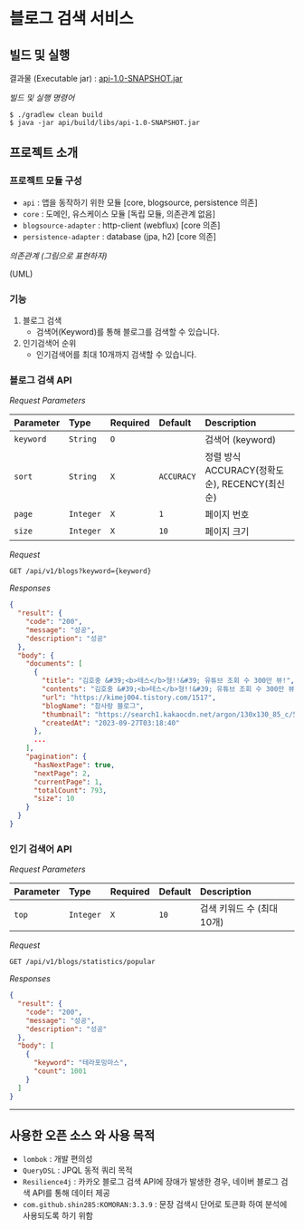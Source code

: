 # 블로그 검색 서비스

## 빌드 및 실행

결과물 (Executable jar) : [api-1.0-SNAPSHOT.jar]()

*빌드 및 실행 명령어*

```shell
$ ./gradlew clean build
$ java -jar api/build/libs/api-1.0-SNAPSHOT.jar
```

## 프로젝트 소개

### 프로젝트 모듈 구성

- `api` : 앱을 동작하기 위한 모듈 [core, blogsource, persistence 의존]
- `core` : 도메인, 유스케이스 모듈 [독립 모듈, 의존관계 없음]
- `blogsource-adapter` : http-client (webflux) [core 의존]
- `persistence-adapter` : database (jpa, h2) [core 의존]

*의존관계 (그림으로 표현하자)*

(UML)

### 기능

1. 블로그 검색
    - 검색어(Keyword)를 통해 블로그를 검색할 수 있습니다.
2. 인기검색어 순위
    - 인기검색어를 최대 10개까지 검색할 수 있습니다.

### 블로그 검색 API

*Request Parameters*

| Parameter | Type      | Required | Default    | Description                        |
|:----------|:----------|:---------|:-----------|:-----------------------------------|
| `keyword` | `String`  | `O`      |            | 검색어 (keyword)                      |
| `sort`    | `String`  | `X`      | `ACCURACY` | 정렬 방식 ACCURACY(정확도순), RECENCY(최신순) |
| `page`    | `Integer` | `X`      | `1`        | 페이지 번호                             |
| `size`    | `Integer` | `X`      | `10`       | 페이지 크기                             |

*Request*

```http request
GET /api/v1/blogs?keyword={keyword}
```

*Responses*

```json
{
  "result": {
    "code": "200",
    "message": "성공",
    "description": "성공"
  },
  "body": {
    "documents": [
      {
        "title": "김호중 &#39;<b>테스</b>형!!&#39; 유튜브 조회 수 300만 뷰!",
        "contents": "김호중 &#39;<b>테스</b>형!!&#39; 유튜브 조회 수 300만 뷰! . 2023년 9월27일 수요일 포스팅주제 ​김호중 [불후의명곡 &#39;<b>테스</b>형!&#39;] 유튜브 조회 수 삼백만 뷰 돌파 축하 ’불후의 명곡 2023 상반기 왕중왕전&#39; 최종 우승곡 <b>테스</b>형!!! ​ 김호중 가수님은 자기만의 스타일로 완벽하게 재해석, 독보적 천상의 목소리로 첫 소절 부터 관중을...",
        "url": "https://kimej004.tistory.com/1517",
        "blogName": "참사랑 블로그",
        "thumbnail": "https://search1.kakaocdn.net/argon/130x130_85_c/5vD1td4LEID",
        "createdAt": "2023-09-27T03:18:40"
      },
      ...
    ],
    "pagination": {
      "hasNextPage": true,
      "nextPage": 2,
      "currentPage": 1,
      "totalCount": 793,
      "size": 10
    }
  }
}
```

### 인기 검색어 API

*Request Parameters*

| Parameter | Type      | Required | Default | Description       |
|:----------|:----------|:---------|:--------|:------------------|
| `top`     | `Integer` | `X`      | `10`    | 검색 키워드 수 (최대 10개) |

*Request*

```http request
GET /api/v1/blogs/statistics/popular
```

*Responses*

```json
{
  "result": {
    "code": "200",
    "message": "성공",
    "description": "성공"
  },
  "body": [
    {
      "keyword": "테라포밍마스",
      "count": 1001
    }
  ]
}
```

---

## 사용한 오픈 소스 와 사용 목적

- `lombok` : 개발 편의성
- `QueryDSL` : JPQL 동적 쿼리 목적
- `Resilience4j` : 카카오 블로그 검색 API에 장애가 발생한 경우, 네이버 블로그 검색 API를 통해 데이터 제공
- `com.github.shin285:KOMORAN:3.3.9` : 문장 검색시 단어로 토큰화 하여 분석에 사용되도록 하기 위함